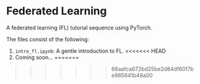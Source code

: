 # Federated Learning
A federated learning (FL) tutorial sequence using PyTorch. 

The files consist of the following: 
1. ```intro_fl.ipynb```: A gentle introduction to FL.
<<<<<<< HEAD
2. Coming soon...
=======
>>>>>>> 66aafca672bd25be2d84df60f7be985641b48a00
